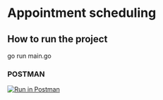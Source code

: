 # Appointment scheduling

## How to run the project
go run main.go

### POSTMAN
[![Run in Postman](https://run.pstmn.io/button.svg)](https://www.getpostman.com/collections/01fb91988aa1784b8aa7)